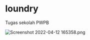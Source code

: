 # loundry

Tugas sekolah PWPB

![Screenshot 2022-04-12 165358.png]({https://github.com/Tonoooo/TgsWeb_laundry/blob/main/web_laundry/Screenshot%202022-04-12%20165358.png})
